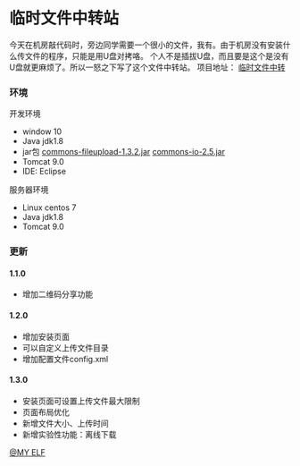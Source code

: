 ﻿# 临时文件中转站
今天在机房敲代码时，旁边同学需要一个很小的文件，我有。由于机房没有安装什么传文件的程序，只能是用U盘对拷咯。
个人不是插拔U盘，而且要是这个是没有U盘就更麻烦了。所以一怒之下写了这个文件中转站。
项目地址：
[临时文件中转](https://pic.myelf.club/up/index.jsp "临时文件中转")


### 环境
开发环境
 - window 10
 - Java jdk1.8
 - jar包 
[commons-fileupload-1.3.2.jar](http://static.runoob.com/download/commons-fileupload-1.3.2.jar "commons-fileupload-1.3.2.jar") 
[commons-io-2.5.jar](http://static.runoob.com/download/commons-io-2.5.jar "commons-io-2.5.jar")
 - Tomcat 9.0
 - IDE: Eclipse 

服务器环境
 - Linux centos 7
 - Java jdk1.8
 - Tomcat 9.0

### 更新
#### 1.1.0 
 - 增加二维码分享功能
#### 1.2.0 
 - 增加安装页面
 - 可以自定义上传文件目录
 - 增加配置文件config.xml
#### 1.3.0
 - 安装页面可设置上传文件最大限制
 - 页面布局优化
 - 新增文件大小、上传时间
 - 新增实验性功能：离线下载




[@MY ELF](http://myelf.club "@MY ELF")

